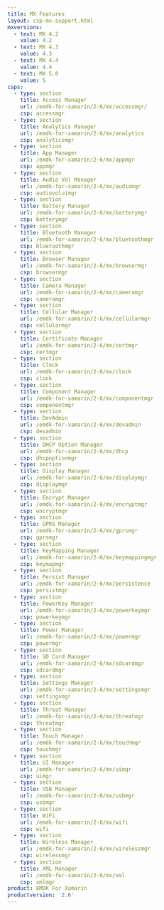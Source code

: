 ```yaml
---
title: MX Features
layout: csp-mx-support.html
mxversions:
  - text: MX 4.2
    value: 4.2
  - text: MX 4.3
    value: 4.3
  - text: MX 4.4
    value: 4.4
  - text: MX 5.0
    value: 5
csps:
  - type: section
    title: Access Manager
    url: /emdk-for-xamarin/2-6/mx/accessmgr/
    csp: accessmgr
  - type: section
    title: Analytics Manager
    url: /emdk-for-xamarin/2-6/mx/analytics
    csp: analyticsmgr
  - type: section
    title: App Manager
    url: /emdk-for-xamarin/2-6/mx/appmgr
    csp: appmgr
  - type: section
    title: Audio Vol Manager
    url: /emdk-for-xamarin/2-6/mx/audiomgr
    csp: audiovoluimgr
  - type: section
    title: Battery Manager
    url: /emdk-for-xamarin/2-6/mx/batterymgr
    csp: batterymgr
  - type: section
    title: Bluetooth Manager
    url: /emdk-for-xamarin/2-6/mx/bluetoothmgr
    csp: bluetoothmgr
  - type: section
    title: Browser Manager
    url: /emdk-for-xamarin/2-6/mx/browsermgr
    csp: browsermgr
  - type: section
    title: Camera Manager
    url: /emdk-for-xamarin/2-6/mx/cameramgr
    csp: cameramgr
  - type: section
    title: Cellular Manager
    url: /emdk-for-xamarin/2-6/mx/cellularmgr
    csp: cellularmgr
  - type: section
    title: Certificate Manager
    url: /emdk-for-xamarin/2-6/mx/certmgr
    csp: certmgr
  - type: section
    title: Clock
    url: /emdk-for-xamarin/2-6/mx/clock
    csp: clock
  - type: section
    title: Component Manager
    url: /emdk-for-xamarin/2-6/mx/componentmgr
    csp: componentmgr
  - type: section
    title: DevAdmin
    url: /emdk-for-xamarin/2-6/mx/devadmin
    csp: devadmin
  - type: section
    title: DHCP Option Manager
    url: /emdk-for-xamarin/2-6/mx/dhcp
    csp: dhcpoptionmgr
  - type: section
    title: Display Manager
    url: /emdk-for-xamarin/2-6/mx/displaymgr
    csp: displaymgr
  - type: section
    title: Encrypt Manager
    url: /emdk-for-xamarin/2-6/mx/encryptmgr
    csp: encryptmgr
  - type: section
    title: GPRS Manager
    url: /emdk-for-xamarin/2-6/mx/gprsmgr
    csp: gprsmgr
  - type: section
    title: KeyMapping Manager
    url: /emdk-for-xamarin/2-6/mx/keymappingmgr
    csp: keymapmgr
  - type: section
    title: Persist Manager
    url: /emdk-for-xamarin/2-6/mx/persistence
    csp: persistmgr
  - type: section
    title: PowerKey Manager
    url: /emdk-for-xamarin/2-6/mx/powerkeymgr
    csp: powerkeymgr
  - type: section
    title: Power Manager
    url: /emdk-for-xamarin/2-6/mx/powermgr
    csp: powermgr
  - type: section
    title: SD Card Manager
    url: /emdk-for-xamarin/2-6/mx/sdcardmgr
    csp: sdcardmgr
  - type: section
    title: Settings Manager
    url: /emdk-for-xamarin/2-6/mx/settingsmgr
    csp: settingsmgr
  - type: section
    title: Threat Manager
    url: /emdk-for-xamarin/2-6/mx/threatmgr
    csp: threatmgr
  - type: section
    title: Touch Manager
    url: /emdk-for-xamarin/2-6/mx/touchmgr
    csp: touchmgr
  - type: section
    title: UI Manager
    url: /emdk-for-xamarin/2-6/mx/uimgr
    csp: uimgr
  - type: section
    title: USB Manager
    url: /emdk-for-xamarin/2-6/mx/usbmgr
    csp: usbmgr
  - type: section
    title: WiFi
    url: /emdk-for-xamarin/2-6/mx/wifi
    csp: wifi
  - type: section
    title: Wireless Manager
    url: /emdk-for-xamarin/2-6/mx/wirelessmgr
    csp: wirelessmgr
  - type: section
    title: XML Manager
    url: /emdk-for-xamarin/2-6/mx/xml
    csp: xmlmgr
product: EMDK For Xamarin
productversion: '2.6'
---
```

 












